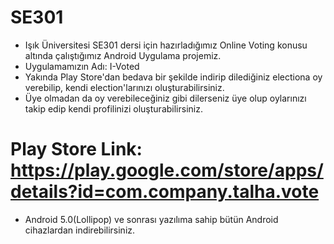 # SE301
- Işık Üniversitesi SE301 dersi için hazırladığımız Online Voting konusu altında çalıştığımız Android Uygulama projemiz.
- Uygulamamızın Adı: I-Voted
- Yakında Play Store'dan bedava bir şekilde indirip dilediğiniz electiona oy verebilip, kendi election'larınızı oluşturabilirsiniz.
- Üye olmadan da oy verebileceğiniz gibi dilerseniz üye olup oylarınızı takip edip kendi profilinizi oluşturabilirsiniz.
# Play Store Link: https://play.google.com/store/apps/details?id=com.company.talha.vote
- Android 5.0(Lollipop) ve sonrası yazılıma sahip bütün Android cihazlardan indirebilirsiniz.
